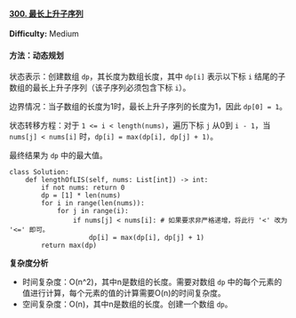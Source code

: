 #### [300. 最长上升子序列](https://leetcode-cn.com/problems/longest-increasing-subsequence/)

**Difficulty:** Medium

#### 

#### 方法：动态规划

状态表示：创建数组 `dp`，其长度为数组长度，其中 `dp[i]` 表示以下标 `i` 结尾的子数组的最长上升子序列（该子序列必须包含下标 `i`）。

边界情况：当子数组的长度为1时，最长上升子序列的长度为1，因此 `dp[0] = 1`。

状态转移方程：对于 `1 <= i < length(nums)`，遍历下标 `j` 从0到 `i - 1`，当 `nums[j] < nums[i]` 时，`dp[i] = max(dp[i], dp[j] + 1)`。

最终结果为 `dp` 中的最大值。

```
class Solution:
    def lengthOfLIS(self, nums: List[int]) -> int:
        if not nums: return 0
        dp = [1] * len(nums)
        for i in range(len(nums)):
            for j in range(i):
                if nums[j] < nums[i]: # 如果要求非严格递增，将此行 '<' 改为 '<=' 即可。
                    dp[i] = max(dp[i], dp[j] + 1)
        return max(dp)
```

**复杂度分析**

- 时间复杂度：O(n^2)，其中n是数组的长度。需要对数组 `dp` 中的每个元素的值进行计算，每个元素的值的计算需要O(n)的时间复杂度。
- 空间复杂度：O(n)，其中n是数组的长度。创建一个数组 `dp`。